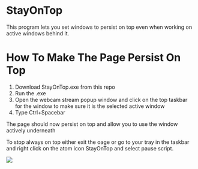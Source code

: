 # StayOnTop
This program lets you set windows to persist on top even when working on active windows behind it. 


# How To Make The Page Persist On Top

1. Download StayOnTop.exe from this repo 
2. Run the .exe
3. Open the webcam stream popup window and click on the top taskbar for the window to make sure it is the selected active window 
4. Type Ctrl+Spacebar

The page should now persist on top and allow you to use the window actively underneath

To stop always on top either exit the oage or go to your tray in the taskbar and right click on the atom icon StayOnTop and select pause script.


![](https://github.com/DIYCharles/StayOnTop/blob/main/Ontop_2.gif?raw=true)